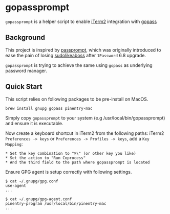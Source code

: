 # gopassprompt

`gopassprompt` is a helper script to enable [iTerm2](https://iterm2.com/) integration with [gopass](https://github.com/gopasspw/gopass)

## Background

This project is inspired by
[passprompt](https://github.com/DanFreed/passprompt), which was originally
introduced to ease the pain of losing
[sudolikeaboss](https://github.com/ravenac95/sudolikeaboss) after `1Password`
6.8 upgrade.

`gopassprompt` is trying to achieve the same using `gopass` as underlying
password manager.

## Quick Start

This script relies on following packages to be pre-install on MacOS.

    brew install gnupg gopass pinentry-mac

Simply copy `gopassprompt` to your system (e.g /usr/local/bin/gopassprompt) and ensure it is executable.

Now create a keyboard shortcut in iTerm2 from the following paths: iTerm2
`Preferences -> keys` or `Preferences -> Profiles -> keys`, add a `Key Mapping`:

    * Set the key combination to "⌘\" (or other key you like)
    * Set the action to "Run Coprocess"
    * And the third field to the path where gopassprompt is located

Ensure GPG agent is setup correctly with following settings.

    $ cat ~/.gnupg/gpg.conf
    use-agent
    ...

    $ cat ~/.gnupg/gpg-agent.conf
    pinentry-program /usr/local/bin/pinentry-mac
    ...
